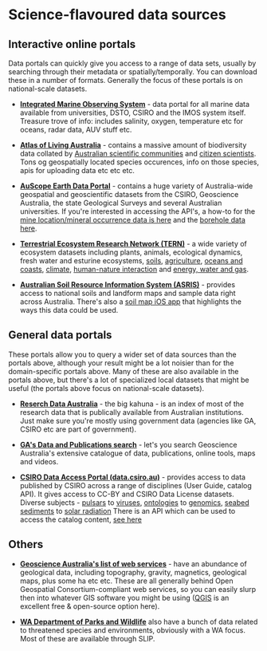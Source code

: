# Science-flavoured data sources

## Interactive online portals

Data portals can quickly give you access to a range of data sets, usually by searching through their metadata or spatially/temporally. You can download these in a number of formats. Generally the focus of these portals is on national-scale datasets.

- [**Integrated Marine Observing System**](https://imos.aodn.org.au/imos123/home) - data portal for all marine data available from universities, DSTO, CSIRO and the IMOS system itself. Treasure trove of info: includes salinity, oxygen, temperature etc for oceans, radar data, AUV stuff etc.

- [**Atlas of Living Australia**](http://ala.org.au) - contains a massive amount of biodiversity data collated by [Australian scientific communities](http://www.ala.org.au/about-the-atlas/atlas-background/atlas-partners/partner-profiles/) and [citizen scientists](http://www.ala.org.au/get-involved/citizen-science/). Tons og geospatially located species occurences, info on those species, apis for uploading data etc etc etc.

- [**AuScope Earth Data Portal**](http://portal.auscope.org) - contains a huge variety of Australia-wide geospatial and geoscientific datasets from the CSIRO, Geoscience Australia, the state Geological Surveys and several Australian universities. If you're interested in accessing the API's, a how-to for the [mine location/mineral occurrence data is here](https://twiki.auscope.org/wiki/CoreLibrary/ERMLGovHackOerview) and the [borehole data here](https://twiki.auscope.org/wiki/CoreLibrary/NVCLGovHackOverview).

- [**Terrestrial Ecosystem Research Network (TERN)**](http://portal.tern.org.au) - a wide variety of ecosystem datasets including plants, animals, ecological dynamics, fresh water and esturine ecosystems, [soils](http://portal.tern.org.au/search#!/q=%22land%20surface%22%20OR%20soil*%20OR%20erosion%20OR%20sedimen*%20OR%20land*%20OR%20topography%20OR%20%22frozen%20AND%20land%22%20OR%20%22soil%20AND%20salinity%22/p=1/tab=collection/num=10), [agriculture](http://portal.tern.org.au/search#!/q=%28agricultur*%20OR%20farm%20OR%20pastoral%20OR%20pastur*%29%20OR%20%28graz*%20OR%20crop*%20OR%20irrigation%29%20OR%20%28conserv*%20OR%20manage*%29/p=1/tab=collection/num=10), [oceans and coasts](http://portal.tern.org.au/search#!/q=%28coast*%20OR%20ocean*%29%20OR%20marine%20OR%20beach%20OR%20bathmetry%20OR%20tide*%20OR%20aqua*%20OR%20sea*%20OR%20saltwa*%20OR%20storm%20OR%20shoreline%20OR%20wave*%20OR%20salinity/p=1/tab=collection/num=10), [climate](http://portal.tern.org.au/search#!/q=climate%20OR%20%28index%20OR%20indice*%29%20OR%20anomaly%20OR%20oscillation%20OR%20pattern/p=1/tab=collection/num=10), [human-nature interaction](http://portal.tern.org.au/search#!/q=%28human*%20OR%20%22human%20impact%22%29%20OR%20survey%20OR%20boundaries%20OR%20economi*%20OR%20productio*%20OR%20behav*%20OR%20infrastructure%20OR%20%22land%20management%22%20OR%20harzard*/p=1/tab=collection/num=10) and [energy, water and gas](http://portal.tern.org.au/search#!/q=energy%20OR%20gas%20OR%20flux*%20OR%20atmospher*%20OR%20cloud%20OR%20air%20OR%20Pheno*%20OR%20radia*%20OR%20vapo*%20OR%20wind*%20OR%20precipitation%20OR%20rain/p=1/tab=collection/num=10).
 
- [**Australian Soil Resource Information System (ASRIS)**](http://www.asris.csiro.au/#) - provides access to national soils and landform maps and sample data right across Australia. There's also a [soil map iOS app](http://www.csiro.au/en/Research/AF/Areas/Sustainable-farming/Decision-support-tools/SoilMapp) that highlights the ways this data could be used.

## General data portals

These portals allow you to query a wider set of data sources than the portals above, although your result might be a lot noisier than for the domain-specific portals above. Many of these are also available in the portals above, but there's a lot of specialized local datasets that might be useful (the portals above focus on national-scale datasets).

- [**Reserch Data Australia**](https://researchdata.ands.org.au/) - the big kahuna - is an index of most of the research data that is publically available from Australian institutions. Just make sure you're mostly using government data (agencies like GA, CSIRO etc are part of government).

- [**GA's Data and Publications search**](http://www.ga.gov.au/data-pubs) - let's you search Geoscience Australia's extensive catalogue of data, publications, online tools, maps and videos. 

- [**CSIRO Data Access Portal (data.csiro.au)**](http://data.csiro.au) - provides access to data published by CSIRO across a range of disciplines (User Guide, catalog API). It gives access to CC-BY and CSIRO Data License datasets. Diverse subjects - [pulsars](https://data.csiro.au/dap/search?q=Pulsars&p=1&rpp=25&sb=RELEVANCE&dr=all&soud=on) to [viruses](https://data.csiro.au/dap/search?tn=Veterinary%20Virology), [ontologies](http://dx.doi.org/10.4225/08/537452F354E36) to [genomics](https://data.csiro.au/dap/search?q=genomics&p=1&rpp=25&sb=RELEVANCE&dr=all&soud=on), [seabed sediments](https://data.csiro.au/dap/search?q=seabed%20sediments&p=1&rpp=25&sb=RELEVANCE) to [solar radiation](https://data.csiro.au/dap/search?q=solar%20radiation&p=1&rpp=25&sb=RELEVANCE)
There is an API which can be used to access the catalog content, [see here](https://wiki.csiro.au/display/dmsdoc/Web+Services+Interface)

## Others

- [**Geoscience Australia's list of web services**](http://www.ga.gov.au/data-pubs/web-services/ga-web-services) - have an abundance of geological data, including topography, gravity, magnetics, geological maps, plus some ha etc etc. These are all generally behind Open Geospatial Consortium-compliant web services, so you can easily slurp then into whatever GIS software you might be using ([QGIS](http://www.qgis.org/en/site/) is an excellent free & open-source option here).

- [**WA Department of Parks and Wildlife**](http://www.dpaw.wa.gov.au/plants-and-animals/other-databases) also have a bunch of data related to threatened species and environments, obviously with a WA focus. Most of these are available through SLIP.
